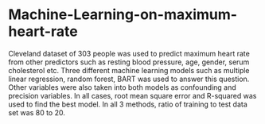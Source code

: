 # Machine-Learning-on-maximum-heart-rate

Cleveland dataset of 303 people was used to predict maximum heart rate from other predictors such as resting blood pressure, age, gender, serum cholesterol etc. Three different machine learning models such as multiple linear regression, random forest, BART was used to answer this question. Other variables were also taken into both models as confounding and precision variables. In all cases, root mean square error and R-squared was used to find the best model. In all 3 methods, ratio of training to test data set was 80 to 20.

